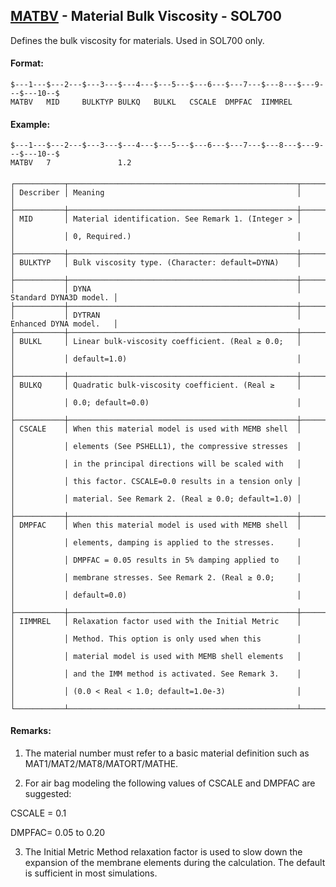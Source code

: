 ## [MATBV](https://help.hexagonmi.com/bundle/MSC_Nastran_2022.4/page/Nastran_Combined_Book/qrg/bulkmno/TOC.MATBV.xhtml) - Material Bulk Viscosity - SOL700

Defines the bulk viscosity for materials. Used in SOL700 only.

#### Format:

```nastran
$---1---$---2---$---3---$---4---$---5---$---6---$---7---$---8---$---9---$---10--$
MATBV   MID     BULKTYP BULKQ   BULKL   CSCALE  DMPFAC  IIMMREL                 
```
#### Example:

```nastran
$---1---$---2---$---3---$---4---$---5---$---6---$---7---$---8---$---9---$---10--$
MATBV   7               1.2                                                     
```
#### <span></span>

```text
┌───────────┬───────────────────────────────────────────────────┬────────────────────────┐
│ Describer │ Meaning                                           │                        │
├───────────┼───────────────────────────────────────────────────┼────────────────────────┤
│ MID       │ Material identification. See Remark 1. (Integer > │                        │
│           │ 0, Required.)                                     │                        │
├───────────┼───────────────────────────────────────────────────┼────────────────────────┤
│ BULKTYP   │ Bulk viscosity type. (Character: default=DYNA)    │                        │
├───────────┼───────────────────────────────────────────────────┼────────────────────────┤
│           │ DYNA                                              │ Standard DYNA3D model. │
├───────────┼───────────────────────────────────────────────────┼────────────────────────┤
│           │ DYTRAN                                            │ Enhanced DYNA model.   │
├───────────┼───────────────────────────────────────────────────┼────────────────────────┤
│ BULKL     │ Linear bulk-viscosity coefficient. (Real ≥ 0.0;   │                        │
│           │ default=1.0)                                      │                        │
├───────────┼───────────────────────────────────────────────────┼────────────────────────┤
│ BULKQ     │ Quadratic bulk-viscosity coefficient. (Real ≥     │                        │
│           │ 0.0; default=0.0)                                 │                        │
├───────────┼───────────────────────────────────────────────────┼────────────────────────┤
│ CSCALE    │ When this material model is used with MEMB shell  │                        │
│           │ elements (See PSHELL1), the compressive stresses  │                        │
│           │ in the principal directions will be scaled with   │                        │
│           │ this factor. CSCALE=0.0 results in a tension only │                        │
│           │ material. See Remark 2. (Real ≥ 0.0; default=1.0) │                        │
├───────────┼───────────────────────────────────────────────────┼────────────────────────┤
│ DMPFAC    │ When this material model is used with MEMB shell  │                        │
│           │ elements, damping is applied to the stresses.     │                        │
│           │ DMPFAC = 0.05 results in 5% damping applied to    │                        │
│           │ membrane stresses. See Remark 2. (Real ≥ 0.0;     │                        │
│           │ default=0.0)                                      │                        │
├───────────┼───────────────────────────────────────────────────┼────────────────────────┤
│ IIMMREL   │ Relaxation factor used with the Initial Metric    │                        │
│           │ Method. This option is only used when this        │                        │
│           │ material model is used with MEMB shell elements   │                        │
│           │ and the IMM method is activated. See Remark 3.    │                        │
│           │ (0.0 < Real < 1.0; default=1.0e-3)                │                        │
└───────────┴───────────────────────────────────────────────────┴────────────────────────┘
```
#### <span></span>

#### Remarks:

1. The material number must refer to a basic material definition such as MAT1/MAT2/MAT8/MATORT/MATHE.

2. For air bag modeling the following values of CSCALE and DMPFAC are suggested:

CSCALE = 0.1

DMPFAC= 0.05 to 0.20

3. The Initial Metric Method relaxation factor is used to slow down the expansion of the membrane elements during the calculation. The default is sufficient in most simulations.

